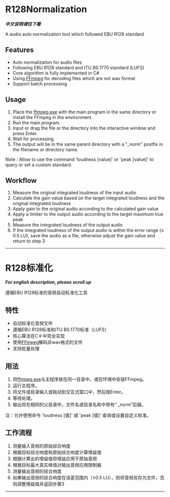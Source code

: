 # R128Normalization

***中文说明请往下看***

A audio auto normalization tool which followed EBU R128 standard

## Features

- Auto normalization for audio files
- Following EBU R128 standard and ITU BS.1770 standard (LUFS)
- Core algorithm is fully implemented in C#
- Using [FFmpeg](https://www.ffmpeg.org/) for decoding files which are not wav format
- Support batch processing

## Usage

1. Place the [ffmpeg.exe](https://ffmpeg.zeranoe.com/builds/win64/static/ffmpeg-4.2.2-win64-static.zip) with the main program in the same directory or install the FFmpeg in the environment.
2. Run the main program.
3. Input or drag the file or the directory into the interactive window and press Enter. 
4. Wait for processing.
5. The output will be in the same parent directory with a "_norm" postfix in the filename or directory name.

Note : Allow to use the command 'loudness \[value\]' or 'peak \[value\]' to query or set a custom standard.

## Workflow

1. Measure the original integrated loudness of the input audio
2. Calculate the gain value based on the target integrated loudness and the original integrated loudness
3. Apply gain to the original audio according to the calculated gain value
4. Apply a limiter to the output audio according to the target maximum true peak
5. Measure the integrated loudness of the output audio
6. If the integrated loudness of the output audio is within the error range (± 0.5 LU), save the audio as a file, otherwise adjust the gain value and return to step 3

---

# R128标准化

***For english description, please scroll up***

遵循EBU R128标准的音频自动标准化工具

## 特性

- 自动标准化音频文件
- 遵循EBU R128标准和ITU BS.1770标准（LUFS）
- 核心算法在C＃中完全实现
- 使用[FFmpeg](https://www.ffmpeg.org/)解码非wav格式的文件
- 支持批量处理

## 用法

1. 将[ffmpeg.exe](https://ffmpeg.zeranoe.com/builds/win64/static/ffmpeg-4.2.2-win64-static.zip)与主程序放在同一目录中，或在环境中安装FFmpeg。
2. 运行主程序。
3. 将文件或目录输入或拖动到交互式窗口中，然后按Enter。
4. 等待处理。
5. 输出将在相同的父目录中，文件名或目录名称中带有“ _norm”后缀。

注：允许使用命令 'loudness \[值\]' 或 'peak \[值\]' 查询或设置自定义标准。

## 工作流程

1. 测量输入音频的原始综合响度
2. 根据目标综合响度和原始综合响度计算增益值
3. 根据计算出的增益值将增益应用于原始音频
4. 根据目标最大真实峰值对输出音频应用限制器
5. 测量输出音频的综合响度
6. 如果输出音频的综合响度在误差范围内（±0.5 LU），则将音频另存为文件，否则调整增益值并返回步骤3

---
